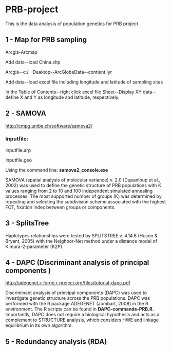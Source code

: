 # PRB-project
This is the data analysis of population genetics for PRB project

## 1 - Map for PRB sampling

Arcgis-Arcmap

Add data--load China.shp

Arcgis--c:/--Deaktop--ArcGlobeData--contient.lyr

Add data--load excel file including longitude and latitude of sampling sites

In the Table of Contents--right click excel file Sheet--Display XY data--define X and Y as longitude and latitude, respectively. 


## 2 - SAMOVA

http://cmpg.unibe.ch/software/samova2/

### Inputfile:

Inputfile.arp

Inputfile.geo

Using the command line: **samova2_console.exe**

SAMOVA (spatial analysis of molecular variance) v. 2.0 (Dupanloup et al., 2002) was used to define the genetic structure of PRB populations with K values ranging from 2 to 10 and 100 independent simulated annealing processes. The most supported number of groups (K) was determined by repeating and selecting the subdivision scheme associated with the highest FCT, fixation index between groups or components. 

## 3 - SplitsTree

Haplotypes relationships were tested by SPLITSTREE v. 4.14.6 (Huson & Bryant, 2005) with the Neighbor-Net method under a distance model of Kimura-2-parameter (K2P). 

## 4 - DAPC (Discriminant analysis of principal components )

http://adegenet.r-forge.r-project.org/files/tutorial-dapc.pdf

Discriminant analysis of principal components (DAPC) was used to investigate genetic structure across the PRB populations. DAPC was performed with the R package ADEGENET (Jombart, 2008) in the R environment. The R scripts can be found in **DAPC-commands-PRB.R.** Importantly, DAPC does not require a biological hypothesis and acts as a complement to STRUCTURE analysis, which considers HWE and linkage equilibrium in its own algorithm. 

## 5 - Redundancy analysis (RDA)




